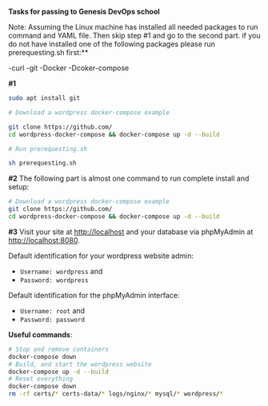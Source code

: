 **Tasks for passing to Genesis DevOps school**

Note: Assuming the Linux machine has installed all needed packages to run command and YAML file.
Then skip step #1 and go to the second part.
if you do not have installed one of the following packages please run prerequesting.sh first:**

-curl
-git
-Docker
-Dcoker-compose

**#1**
``` bash
sudo apt install git

# Download a wordpress docker-compose example

git clone https://github.com/
cd wordpress-docker-compose && docker-compose up -d --build

# Run prerequesting.sh

sh prerequesting.sh
```

**#2**
The following part is almost one command to run complete install and setup:

``` bash
# Download a wordpress docker-compose example
git clone https://github.com/
cd wordpress-docker-compose && docker-compose up -d --build
```

**#3**
Visit your site at <http://localhost> and your database via phpMyAdmin
at <http://localhost:8080>.

Default identification for your wordpress website admin:

  - `Username: wordpress` and
  - `Password: wordpress`

Default identification for the phpMyAdmin interface:

  - `Username: root` and
  - `Password: password`




**Useful commands**:

``` bash
# Stop and remove containers
docker-compose down
# Build, and start the wordpress website
docker-compose up -d --build
# Reset everything
docker-compose down
rm -rf certs/* certs-data/* logs/nginx/* mysql/* wordpress/*
```


